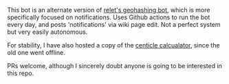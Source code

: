 This bot is an alternate version of [relet's geohashing bot](https://github.com/relet/pygeohashing), which is more specifically focused on notifications.
Uses Github actions to run the bot every day, and posts 'notifications' via wiki page edit. Not a perfect system but very easily autonomous.

For stability, I have also hosted a copy of the [centicle calcualator](https://jbzdarkid.github.io/geohashing/equvix.html), since the old one went offline.

PRs welcome, although I sincerely doubt anyone is going to be interested in this repo.
